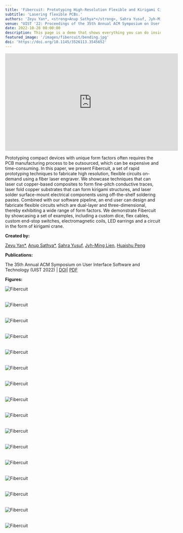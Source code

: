 ```yaml
---
title: 'Fibercuit: Prototyping High-Resolution Flexible and Kirigami Circuits with a Fiber Laser Engraver'
subtitle: 'Lasering flexible PCBs.'
authors: 'Zeyu Yan*, <strong>Anup Sathya*</strong>, Sahra Yusuf, Jyh-Ming Lien, Huaishu Peng [*equal contribution]'
venue: "UIST '22: Proceedings of the 35th Annual ACM Symposium on User Interface Software and Technology"
date: 2022-10-28 00:00:00
description: This page is a demo that shows everything you can do inside portfolio and blog posts.
featured_image: '/images/fibercuit/bending.jpg'
doi: 'https://doi.org/10.1145/3526113.3545652'
---
```


<div class="container">
	<div class="embed-container">
		<iframe width="560" height="315" src="https://www.youtube.com/embed/TNks8ntgqOE" title="YouTube video player" frameborder="0" allow="accelerometer; autoplay; clipboard-write; encrypted-media; gyroscope; picture-in-picture" allowfullscreen></iframe>
	</div>
</div>

<div class="mt-3">
	<p>Prototyping compact devices with unique form factors often requires the PCB manufacturing process to be outsourced, which can be expensive and time-consuming. In this paper, we present Fibercuit, a set of rapid prototyping techniques to fabricate high resolution, flexible circuits on-demand using a fiber laser engraver. We showcase techniques that can laser cut copper-based composites to form fine-pitch conductive traces, laser fold copper substrates that can form kirigami structures, and laser solder surface-mount electrical components using off-the-shelf soldering pastes. Combined with our software pipeline, an end user can design and fabricate flexible circuits which are dual-layer and three-dimensional, thereby exhibiting a wide range of form factors. We demonstrate Fibercuit by showcasing a set of examples, including a custom dice, flex cables, custom end-stop switches, electromagnetic coils, LED earrings and a circuit in the form of kirigami crane.</p>
	<p>
		<strong>Created by:</strong>
	</p>	
	<p>
		<a href="https://www.zeyuyan.com">Zeyu Yan*</a>, <a href="https://anupsathya.com/">Anup Sathya*</a>, <a href="https://sahrayusuf.github.io/">Sahra Yusuf</a>, <a href="https://cs.gmu.edu/~jmlien/doku.php">Jyh-Ming Lien</a>, <a href="http://www.huaishu.me">Huaishu Peng</a>
	</p>
	<p>
		<strong>Publications:</strong>
	</p>
	<p>The 35th Annual ACM Symposium on User Interface Software and Technology (UIST 2022) | <a class="btn btn-smartlab btn-sm rounded-0" href="https://doi.org/10.1145/3526113.3545652">DOI</a>| <a class="btn btn-smartlab btn-sm rounded-0" href="http://smartlab.cs.umd.edu/assets/pdf/fibercuit.pdf">PDF</a> </p>
	
	
</div>

<p>
	<strong>Figures:</strong>
</p>

<div class="container mt">
	<div class="row">
		<div class="col-12 col-lg-6">
			<img src="/images/fibercuit/1.jpg" alt="Fibercuit" class="img-fluid">
			<br><br><br>
			<img src="/images/fibercuit/3.jpg" alt="Fibercuit" class="img-fluid">
			<br><br><br>
			<img src="/images/fibercuit/5.jpg" alt="Fibercuit" class="img-fluid">
			<br><br><br>
			<img src="/images/fibercuit/7.jpg" alt="Fibercuit" class="img-fluid">  
			<br><br><br>
			<img src="/images/fibercuit/9.jpg" alt="Fibercuit" class="img-fluid">
			<br><br><br>
			<img src="/images/fibercuit/11.jpg" alt="Fibercuit" class="img-fluid">
			<br><br><br>
			<img src="/images/fibercuit/13.jpg" alt="Fibercuit" class="img-fluid">
			<br><br><br>
			<img src="/images/fibercuit/15.jpg" alt="Fibercuit" class="img-fluid">  
			<br><br><br>  
		</div>
		<div class="col-12 col-lg-6">         
			<img src="/images/fibercuit/2.jpg" alt="Fibercuit" class="img-fluid">
			<br><br><br>
			<img src="/images/fibercuit/4.jpg" alt="Fibercuit" class="img-fluid">
			<br><br><br>
			<img src="/images/fibercuit/6.jpg" alt="Fibercuit" class="img-fluid">
			<br><br><br>
			<img src="/images/fibercuit/8.jpg" alt="Fibercuit" class="img-fluid">  
			<br><br><br>
			<img src="/images/fibercuit/10.jpg" alt="Fibercuit" class="img-fluid">
			<br><br><br>
			<img src="/images/fibercuit/12.jpg" alt="Fibercuit" class="img-fluid">
			<br><br><br>
			<img src="/images/fibercuit/14.jpg" alt="Fibercuit" class="img-fluid">
			<br><br><br>
			<img src="/images/fibercuit/16.jpg" alt="Fibercuit" class="img-fluid">  
			<br><br><br>
		</div>
	</div>
</div>

